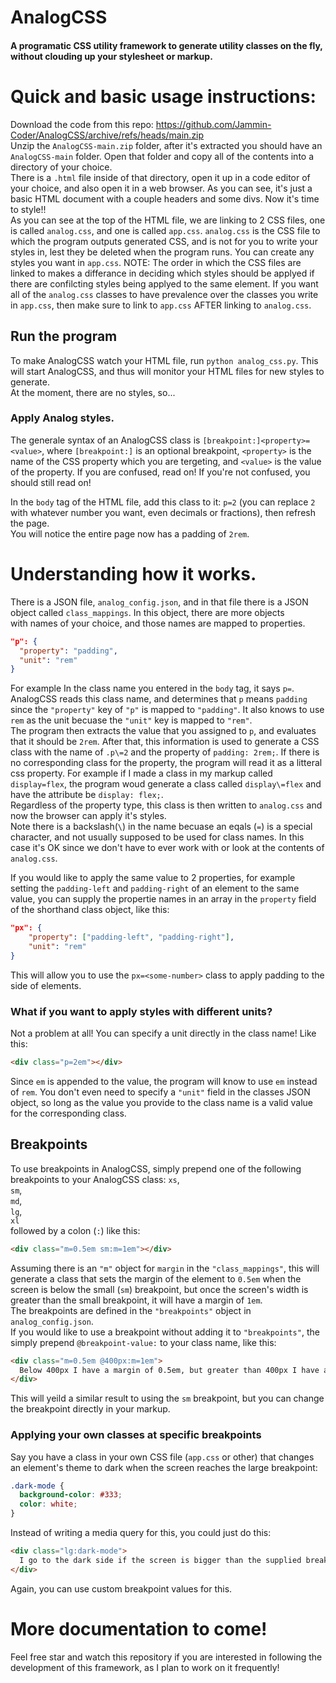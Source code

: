 # AnalogCSS
#### A programatic CSS utility framework to generate utility classes on the fly, without clouding up your stylesheet or markup.

# Quick and basic usage instructions:
Download the code from this repo: https://github.com/Jammin-Coder/AnalogCSS/archive/refs/heads/main.zip  
Unzip the `AnalogCSS-main.zip` folder, after it's extracted you should have an `AnalogCSS-main` folder. Open that folder and copy all of the contents into a directory of your choice.  
There is a `.html` file inside of that directory, open it up in a code editor of your choice, and also open it in a web browser. As you can see, it's just a basic HTML document with a couple headers and some divs. Now it's time to style!!  
As you can see at the top of the HTML file, we are linking to 2 CSS files, one is called `analog.css`, and one is called `app.css`. `analog.css` is the CSS file to which the program outputs generated CSS, and is not for you to write your styles in, lest they be deleted when the program runs. You can create any styles you want in `app.css`. NOTE: The order in which the CSS files are linked to makes a differance in deciding which styles should be applyed if there are confilcting styles being applyed to the same element. If you want all of the `analog.css` classes to have prevalence over the classes you write in `app.css`, then make sure to link to `app.css` AFTER linking to `analog.css`.  



## Run the program
To make AnalogCSS watch your HTML file, run `python analog_css.py`. This will start AnalogCSS, and thus will monitor your HTML files for new styles to generate.  
At the moment, there are no styles, so...

### Apply Analog styles.
The generale syntax of an AnalogCSS class is `[breakpoint:]<property>=<value>`, where `[breakpoint:]` is an optional breakpoint, `<property>` is the name of the CSS property which you are tergeting, and `<value>` is the value of the property. 
If you are confused, read on! If you're not confused, you should still read on!  

In the `body` tag of the HTML file, add this class to it: `p=2` (you can replace `2` with whatever number you want, even decimals or fractions), then refresh the page.  
You will notice the entire page now has a padding of `2rem`.  

# Understanding how it works.
There is a JSON file, `analog_config.json`, and in that file there is a JSON object called `class_mappings`. In this object, there are more objects  
with names of your choice, and those names are mapped to properties.  
```json
"p": {
  "property": "padding",
  "unit": "rem"
}
```
For example In the class name you entered in the `body` tag, it says `p=`. AnalogCSS reads this class name, and determines that `p` means `padding`  
since the `"property"` key of `"p"` is mapped to `"padding"`. It also knows to use `rem` as the unit becuase the `"unit"` key is mapped to `"rem"`.  
The program then extracts the value that you assigned to `p`, and evaluates that it should be `2rem`. After that, this information is used to generate a CSS class with the name of `.p\=2` and the property of `padding: 2rem;`. If there is no corresponding class for the property, the program will read it as a litteral css property. For example if I made a class in my markup called `display=flex`, the program woud generate a class called `display\=flex` and have the attribute be `display: flex;`.  
Regardless of the property type, this class is then written to `analog.css` and now the browser can apply it's styles.  
Note there is a backslash(`\`) in the name becuase an eqals (`=`) is a special character, and not usually supposed to be used for class names. In this case it's OK since we don't have to ever work with or look at the contents of `analog.css`.  

If you would like to apply the same value to 2 properties, for example setting the `padding-left` and `padding-right` of an element to the same value, you can supply the propertie names in an array in the `property` field of the shorthand class object, like this:  
```json
"px": {
    "property": ["padding-left", "padding-right"],
    "unit": "rem"
}
```  
This will allow you to use the `px=<some-number>` class to apply padding to the side of elements.  

### What if you want to apply styles with different units?
Not a problem at all! You can specify a unit directly in the class name! Like this:
```html
<div class="p=2em"></div>
```  
Since `em` is appended to the value, the program will know to use `em` instead of `rem`. You don't even need to specify a `"unit"` field in the classes JSON object, so long as the value you provide to the class name is a valid value for the corresponding class.

## Breakpoints
To use breakpoints in AnalogCSS, simply prepend one of the following breakpoints to your AnalogCSS class:
`xs`,  
`sm`,  
`md`,  
`lg`,  
`xl`   
followed by a colon (`:`) like this:  
```html
<div class="m=0.5em sm:m=1em"></div>
```
Assuming there is an `"m"` object for `margin` in the `"class_mappings"`, this will generate a class that sets the margin of the element to `0.5em` when the screen is below the small (`sm`) breakpoint, but once the screen's width is greater than the small breakpoint, it will have a margin of `1em`.  
The breakpoints are defined in the `"breakpoints"` object in `analog_config.json`.  
If you would like to use a breakpoint without adding it to `"breakpoints"`, the simply prepend `@breakpoint-value:` to your class name, like this:  
```html
<div class="m=0.5em @400px:m=1em">
  Below 400px I have a margin of 0.5em, but greater than 400px I have a margin of 1em.
</div>
``` 
This will yeild a similar result to using the `sm` breakpoint, but you can change the breakpoint directly in your markup.  

### Applying your own classes at specific breakpoints
Say you have a class in your own CSS file (`app.css` or other) that changes an element's theme to dark when the screen reaches the large breakpoint:  
```css
.dark-mode {
  background-color: #333;
  color: white;
}
```
Instead of writing a media query for this, you could just do this:  
```html
<div class="lg:dark-mode">
  I go to the dark side if the screen is bigger than the supplied breakpoint!
</div>
``` 
Again, you can use custom breakpoint values for this.

# More documentation to come!
Feel free star and watch this repository if you are interested in following the development of this framework, as I plan to work on it frequently!

